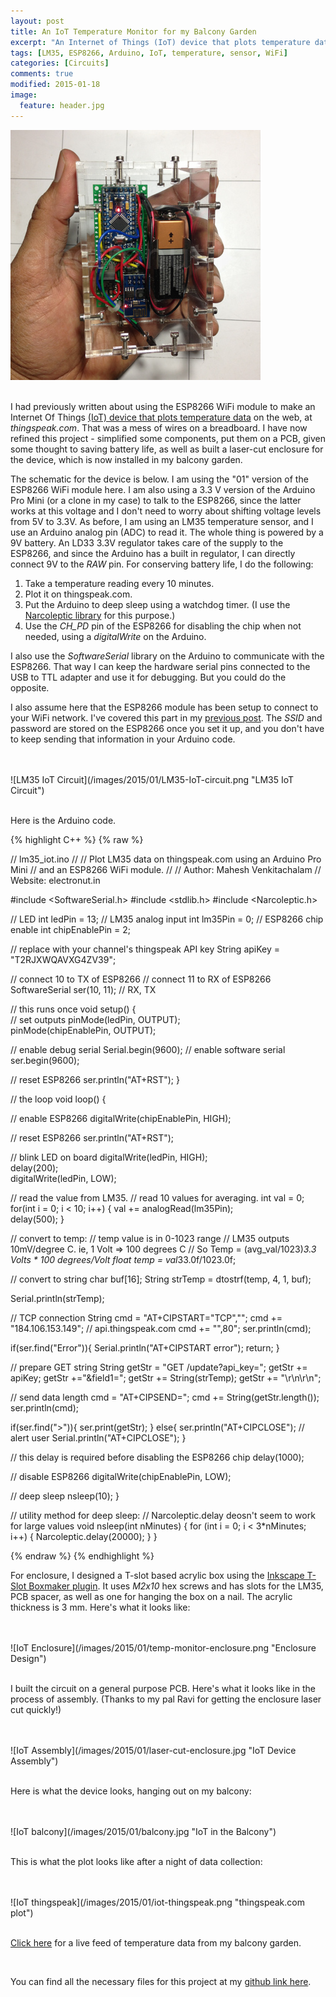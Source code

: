 ```yaml
---
layout: post
title: An IoT Temperature Monitor for my Balcony Garden
excerpt: "An Internet of Things (IoT) device that plots temperature data on thingspeak.com using an ESP8266 WiFi module, an Ardunino Pro Mini clone, and an LM35 sensor.."
tags: [LM35, ESP8266, Arduino, IoT, temperature, sensor, WiFi]
categories: [Circuits]
comments: true
modified: 2015-01-18
image:
  feature: header.jpg
---
```


![IoT sensor](/images/2015/01/iot-device.jpg "IoT Temperature Sensor")
<br />
<br />

I had previously written about using the ESP8266 WiFi module to make
an Internet Of Things [(IoT) device that plots temperature data][1] on
the web, at *thingspeak.com*. That was a mess of wires on a
breadboard. I have now refined this project - simplified some
components, put them on a PCB, given some thought to saving battery
life, as well as built a laser-cut enclosure for the device, which is
now installed in my balcony garden.

The schematic for the device is below. I am using the "01" version of
the ESP8266 WiFi module here. I am also using a 3.3 V version of the
Arduino Pro Mini (or a clone in my case) to talk to the ESP8266, since
the latter works at this voltage and I don't need to worry about
shifting voltage levels from 5V to 3.3V. As before, I am using an LM35
temperature sensor, and I use an Arduino analog pin (ADC) to read
it. The whole thing is powered by a 9V battery. An LD33 3.3V
regulator takes care of the supply to the ESP8266, and since the
Arduino has a built in regulator, I can directly connect 9V to the
*RAW* pin. For conserving battery life, I do the following:

1. Take a temperature reading every 10 minutes.
2. Plot it on thingspeak.com.
3. Put the Arduino to deep sleep using a watchdog timer. (I use the [Narcoleptic library][4] for this purpose.)
4. Use the *CH_PD* pin of the ESP8266 for disabling the chip when not needed, using a *digitalWrite* on the Arduino.

I also use the *SoftwareSerial* library on the Arduino to communicate
with the ESP8266. That way I can keep the hardware serial pins
connected to the USB to TTL adapter and use it for debugging. But you
could do the opposite.

I also assume here that the ESP8266 module has been setup to connect
to your WiFi network. I've covered this part in my [previous
post][1]. The *SSID* and password are stored on the ESP8266 once you
set it up, and you don't have to keep sending that information in your
Arduino code.

<br />
<br />
![LM35 IoT Circuit](/images/2015/01/LM35-IoT-circuit.png "LM35 IoT Circuit")
<br />
<br />

Here is the Arduino code.

{% highlight C++ %}
{% raw %}

// lm35_iot.ino
//
// Plot LM35 data on thingspeak.com using an Arduino Pro Mini 
// and an ESP8266 WiFi module.
//
// Author: Mahesh Venkitachalam
// Website: electronut.in

#include <SoftwareSerial.h>
#include <stdlib.h>
#include <Narcoleptic.h>

// LED 
int ledPin = 13;
// LM35 analog input
int lm35Pin = 0;
// ESP8266 chip enable
int chipEnablePin = 2;

// replace with your channel's thingspeak API key
String apiKey = "T2RJXWQAVXG4ZV39";

// connect 10 to TX of ESP8266
// connect 11 to RX of ESP8266
SoftwareSerial ser(10, 11); // RX, TX

// this runs once
void setup() {                
  // set outputs
  pinMode(ledPin, OUTPUT);    
  pinMode(chipEnablePin, OUTPUT);    
  
  // enable debug serial
  Serial.begin(9600); 
  // enable software serial
  ser.begin(9600);
  
  // reset ESP8266
  ser.println("AT+RST");
}

// the loop 
void loop() {
  
  // enable ESP8266
  digitalWrite(chipEnablePin, HIGH);   
  
  // reset ESP8266
  ser.println("AT+RST");

  // blink LED on board
  digitalWrite(ledPin, HIGH);   
  delay(200);               
  digitalWrite(ledPin, LOW);

  // read the value from LM35.
  // read 10 values for averaging.
  int val = 0;
  for(int i = 0; i < 10; i++) {
      val += analogRead(lm35Pin);   
      delay(500);
  }

  // convert to temp:
  // temp value is in 0-1023 range
  // LM35 outputs 10mV/degree C. ie, 1 Volt => 100 degrees C
  // So Temp = (avg_val/1023)*3.3 Volts * 100 degrees/Volt
  float temp = val*33.0f/1023.0f;

  // convert to string
  char buf[16];
  String strTemp = dtostrf(temp, 4, 1, buf);
  
  Serial.println(strTemp);
  
  // TCP connection
  String cmd = "AT+CIPSTART=\"TCP\",\"";
  cmd += "184.106.153.149"; // api.thingspeak.com
  cmd += "\",80";
  ser.println(cmd);
   
  if(ser.find("Error")){
    Serial.println("AT+CIPSTART error");
    return;
  }
  
  // prepare GET string
  String getStr = "GET /update?api_key=";
  getStr += apiKey;
  getStr +="&field1=";
  getStr += String(strTemp);
  getStr += "\r\n\r\n";

  // send data length
  cmd = "AT+CIPSEND=";
  cmd += String(getStr.length());
  ser.println(cmd);

  if(ser.find(">")){
    ser.print(getStr);
  }
  else{
    ser.println("AT+CIPCLOSE");
    // alert user
    Serial.println("AT+CIPCLOSE");
  }
    
  // this delay is required before disabling the ESP8266 chip
  delay(1000);
  
  // disable ESP8266
  digitalWrite(chipEnablePin, LOW);   

  // deep sleep 
  nsleep(10);
}

// utility method for deep sleep:
// Narcoleptic.delay deosn't seem to work for large values
void nsleep(int nMinutes) {
  for (int i = 0; i < 3*nMinutes; i++) {
    Narcoleptic.delay(20000); 
  }
}

{% endraw %}
{% endhighlight %}

For enclosure, I designed a T-slot based acrylic box using the
[Inkscape T-Slot Boxmaker plugin][3]. It uses *M2x10* hex screws and
has slots for the LM35, PCB spacer, as well as one for hanging the box on a
nail. The acrylic thickness is 3 mm. Here's what it looks like:

<br />
<br />
![IoT Enclosure](/images/2015/01/temp-monitor-enclosure.png "Enclosure Design")
<br />
<br />

I built the circuit on a general purpose PCB. Here's what it looks
like in the process of assembly. (Thanks to my pal Ravi for getting
the enclosure laser cut quickly!)


<br />
<br />
![IoT Assembly](/images/2015/01/laser-cut-enclosure.jpg "IoT Device Assembly")
<br />
<br />

Here is what the device looks, hanging out on my balcony:

<br />
<br />
![IoT balcony](/images/2015/01/balcony.jpg "IoT in the Balcony")
<br />
<br />

This is what the plot looks like after a night of data collection:

<br />
<br />
![IoT thingspeak](/images/2015/01/iot-thingspeak.png "thingspeak.com plot")
<br />
<br />


[Click here][5] for a live feed of temperature data from my balcony garden.

<br />

You can find all the necessary files for this project at my [github link here][2].

[1]: http://electronut.in/an-iot-project-with-esp8266/
[2]: https://github.com/electronut/LM35-ESP8266-IoT
[3]: http://wyolum.com/t-slot-boxmaker/
[4]: https://code.google.com/p/narcoleptic/
[5]: https://thingspeak.com/channels/21281
